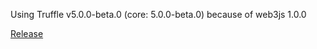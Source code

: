 Using Truffle v5.0.0-beta.0 (core: 5.0.0-beta.0) because of web3js 1.0.0

[Release](https://github.com/trufflesuite/truffle/releases/tag/v5.0.0-beta.0)
